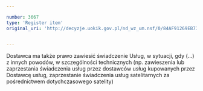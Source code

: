 ```yaml
---

number: 3667
type: 'Register item'
original_uri: 'http://decyzje.uokik.gov.pl/nd_wz_um.nsf/0/84AF91269EB73CF9C1257A6A003170F0?OpenDocument'


---
```


Dostawca ma także prawo zawiesić świadczenie Usług, w sytuacji, gdy (...) z innych powodów, w szczególności technicznych (np. zawieszenia lub zaprzestania świadczenia usług przez dostawców usług kupowanych przez Dostawcę usług, zaprzestanie świadczenia usług satelitarnych za pośrednictwem dotychczasowego satelity)
